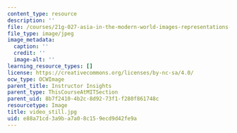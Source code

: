 ```yaml
---
content_type: resource
description: ''
file: /courses/21g-027-asia-in-the-modern-world-images-representations-fall-2016/e88a71cd3a9ba7a08c159ecd9d42fe9a_video_still.jpg
file_type: image/jpeg
image_metadata:
  caption: ''
  credit: ''
  image-alt: ''
learning_resource_types: []
license: https://creativecommons.org/licenses/by-nc-sa/4.0/
ocw_type: OCWImage
parent_title: Instructor Insights
parent_type: ThisCourseAtMITSection
parent_uid: 8b7f2410-4b2c-8d92-73f1-f280f861748c
resourcetype: Image
title: video_still.jpg
uid: e88a71cd-3a9b-a7a0-8c15-9ecd9d42fe9a
---
```

